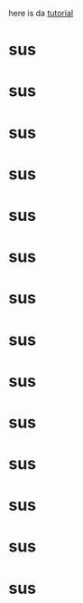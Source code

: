 here is da [tutorial](https://www.youtube.com/watch?v=sWOT-7_RSQc)

# sus

# sus

# sus

# sus

# sus

# sus

# sus

# sus

# sus

# sus

# sus

# sus

# sus

# sus
